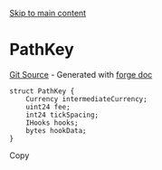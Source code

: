 [Skip to main content](https://docs.uniswap.org/contracts/v4/reference/periphery/libraries/PathKey#)

# PathKey

[Git Source](https://github.com/uniswap/v4-periphery/blob/3f295d8435e4f776ea2daeb96ce1bc6d63f33fc7/src/libraries/PathKey.sol) \- Generated with [forge doc](https://book.getfoundry.sh/reference/forge/forge-doc)

```codeBlockLines_mRuA
struct PathKey {
    Currency intermediateCurrency;
    uint24 fee;
    int24 tickSpacing;
    IHooks hooks;
    bytes hookData;
}

```

Copy